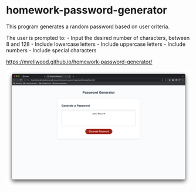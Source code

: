# homework-password-generator

This program generates a random password based on user criteria.

The user is prompted to:
    - Input the desired number of characters, between 8 and 128
    - Include lowercase letters
    - Include uppercase letters
    - Include numbers
    - Include special characters

https://mreliwood.github.io/homework-password-generator/

![Screenshot of password generator](https://github.com/MrEliWood/homework-password-generator/blob/main/Assets/Screenshot.png)
